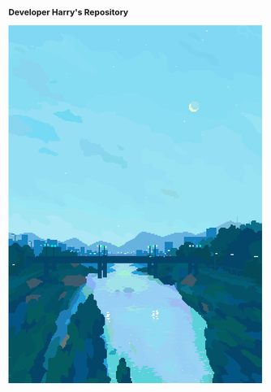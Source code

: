 ### Developer Harry's Repository

<a href="https://1041uuu.tumblr.com/" ><img src="https://github.com/minkukjo/minkukjo/blob/master/image/bridge.gif"></a>
